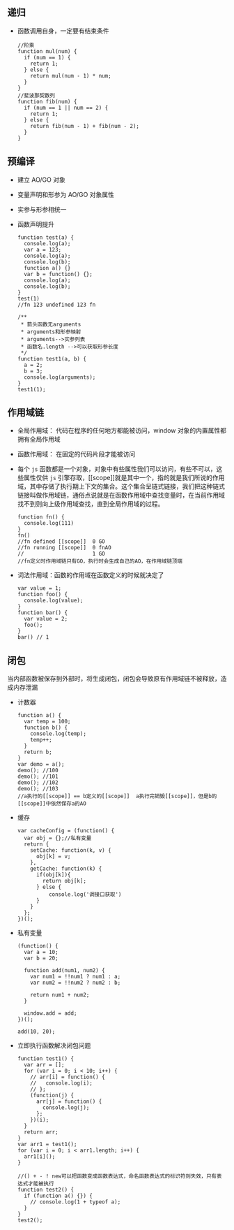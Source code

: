 ## 递归

- 函数调用自身，一定要有结束条件

  ```
  //阶乘
  function mul(num) {
    if (num == 1) {
      return 1;
    } else {
      return mul(num - 1) * num;
    }
  }
  //斐波那契数列
  function fib(num) {
    if (num == 1 || num == 2) {
      return 1;
    } else {
      return fib(num - 1) + fib(num - 2);
    }
  }
  ```

## 预编译

- 建立 AO/GO 对象

- 变量声明和形参为 AO/GO 对象属性

- 实参与形参相统一

- 函数声明提升

  ```
  function test(a) {
    console.log(a);
    var a = 123;
    console.log(a);
    console.log(b);
    function a() {}
    var b = function() {};
    console.log(a);
    console.log(b);
  }
  test(1)
  //fn 123 undefined 123 fn

  /**
   * 箭头函数无arguments
   * arguments和形参映射
   * arguments-->实参列表
   * 函数名.length -->可以获取形参长度
   */
  function test1(a, b) {
    a = 2;
    b = 3;
    console.log(arguments);
  }
  test1(1);
  ```

## 作用域链

- 全局作用域： 代码在程序的任何地方都能被访问，window 对象的内置属性都拥有全局作用域
- 函数作用域： 在固定的代码片段才能被访问

- 每个 `js` 函数都是一个对象，对象中有些属性我们可以访问，有些不可以，这些属性仅供 `js` 引擎存取，[[scope]]就是其中一个，指的就是我们所说的作用域，其中存储了执行期上下文的集合。这个集合呈链式链接，我们把这种链式链接叫做作用域链，通俗点说就是在函数作用域中查找变量时，在当前作用域找不到则向上级作用域查找，直到全局作用域的过程。

  ```
  function fn() {
    console.log(111)
  }
  fn()
  //fn defined [[scope]]  0 GO
  //fn running [[scope]]  0 fnAO
  //                      1 GO
  //fn定义时作用域链只有GO，执行时会生成自己的AO，在作用域链顶端
  ```

- 词法作用域：函数的作用域在函数定义的时候就决定了

  ```
  var value = 1;
  function foo() {
    console.log(value);
  }
  function bar() {
    var value = 2;
    foo();
  }
  bar() // 1
  ```

## 闭包

当内部函数被保存到外部时，将生成闭包，闭包会导致原有作用域链不被释放，造成内存泄漏

- 计数器

  ```
  function a() {
    var temp = 100;
    function b() {
      console.log(temp);
      temp++;
    }
    return b;
  }
  var demo = a();
  demo(); //100
  demo(); //101
  demo(); //102
  demo(); //103
  //a执行的[[scope]] == b定义的[[scope]]  a执行完销毁[[scope]]，但是b的[[scope]]中依然保存a的AO
  ```

- 缓存

  ```
  var cacheConfig = (function() {
    var obj = {};//私有变量
    return {
      setCache: function(k, v) {
        obj[k] = v;
      },
      getCache: function(k) {
        if(obj[k]){
          return obj[k];
        } else {
        	console.log('调接口获取')
        }
      }
    };
  })();
  ```

- 私有变量

  ```
  (function() {
    var a = 10;
    var b = 20;

    function add(num1, num2) {
      var num1 = !!num1 ? num1 : a;
      var num2 = !!num2 ? num2 : b;

      return num1 + num2;
    }

    window.add = add;
  })();

  add(10, 20);
  ```

* 立即执行函数解决闭包问题

  ```
  function test1() {
    var arr = [];
    for (var i = 0; i < 10; i++) {
      // arr[i] = function() {
      //   console.log(i);
      // };
      (function(j) {
        arr[j] = function() {
          console.log(j);
        };
      })(i);
    }
    return arr;
  }
  var arr1 = test1();
  for (var i = 0; i < arr1.length; i++) {
    arr1[i]();
  }

  //() + - ! new可以把函数变成函数表达式，命名函数表达式的标识符则失效，只有表达式才能被执行
  function test2() {
    if (function a() {}) {
      // console.log(1 + typeof a);
    }
  }
  test2();
  ```
